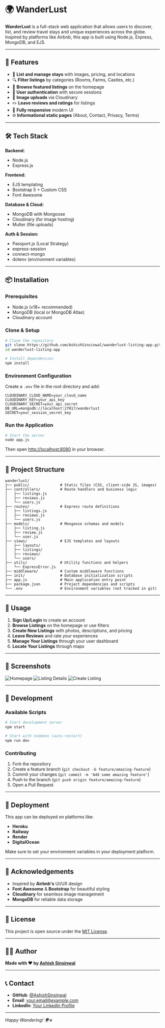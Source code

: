 # 🌍 WanderLust

**WanderLust** is a full-stack web application that allows users to discover, list, and review travel stays and unique experiences across the globe. Inspired by platforms like Airbnb, this app is built using Node.js, Express, MongoDB, and EJS.

---

## 🚀 Features

- 🏡 **List and manage stays** with images, pricing, and locations
- 🔍 **Filter listings** by categories (Rooms, Farms, Castles, etc.)
- 🧭 **Browse featured listings** on the homepage
- 📝 **User authentication** with secure sessions
- 📸 **Image uploads** via Cloudinary
- ✏️ **Leave reviews and ratings** for listings
- 📱 **Fully responsive** modern UI
- 🌐 **Informational static pages** (About, Contact, Privacy, Terms)

---

## 🛠️ Tech Stack

**Backend:**  
- Node.js  
- Express.js  

**Frontend:**  
- EJS templating  
- Bootstrap 5 + Custom CSS  
- Font Awesome  

**Database & Cloud:**  
- MongoDB with Mongoose  
- Cloudinary (for image hosting)  
- Multer (file uploads)  

**Auth & Session:**  
- Passport.js (Local Strategy)  
- express-session  
- connect-mongo  
- dotenv (environment variables)

---

## 📦 Installation

### Prerequisites

- Node.js (v18+ recommended)
- MongoDB (local or MongoDB Atlas)
- Cloudinary account

### Clone & Setup

```bash
# Clone the repository
git clone https://github.com/AshishSinsinwal/wanderlust-listing-app.git
cd wanderlust-listing-app

# Install dependencies
npm install
```

### Environment Configuration

Create a `.env` file in the root directory and add:

```env
CLOUDINARY_CLOUD_NAME=your_cloud_name
CLOUDINARY_KEY=your_api_key
CLOUDINARY_SECRET=your_api_secret
DB_URL=mongodb://localhost:27017/wanderlust
SECRET=your_session_secret_key
```

### Run the Application

```bash
# Start the server
node app.js
```

Then open [http://localhost:8080](http://localhost:8080) in your browser.

---

## 📁 Project Structure

```
wanderlust/
├── public/              # Static files (CSS, client-side JS, images)
├── controllers/         # Route handlers and business logic
│   ├── listings.js
│   ├── reviews.js
│   └── users.js
├── routes/              # Express route definitions
│   ├── listings.js
│   ├── reviews.js
│   └── users.js
├── models/              # Mongoose schemas and models
│   ├── listing.js
│   ├── review.js
│   └── user.js
├── views/               # EJS templates and layouts
│   ├── layouts/
│   ├── listings/
│   ├── reviews/
│   └── users/
├── utils/               # Utility functions and helpers
│   └── ExpressError.js
├── middleware/          # Custom middleware functions
├── init/                # Database initialization scripts
├── app.js               # Main application entry point
├── package.json         # Project dependencies and scripts
└── .env                 # Environment variables (not tracked in git)
```

---

## 🌟 Usage

1. **Sign Up/Login** to create an account
2. **Browse Listings** on the homepage or use filters
3. **Create New Listings** with photos, descriptions, and pricing
4. **Leave Reviews** and rate your experiences
5. **Manage Your Listings** through your user dashboard
6. **Locate Your Listings** through maps


---

## 📸 Screenshots

<!-- Add your screenshots here -->
![Homepage](images/wander1.png)
![Listing Details](images/wander2.png)
![Create Listing](images/wander3.png)

---

## 🔧 Development

### Available Scripts

```bash
# Start development server
npm start

# Start with nodemon (auto-restart)
npm run dev
```

### Contributing

1. Fork the repository
2. Create a feature branch (`git checkout -b feature/amazing-feature`)
3. Commit your changes (`git commit -m 'Add some amazing feature'`)
4. Push to the branch (`git push origin feature/amazing-feature`)
5. Open a Pull Request

---

## 🚀 Deployment

This app can be deployed on platforms like:
- **Heroku**
- **Railway**
- **Render**
- **DigitalOcean**

Make sure to set your environment variables in your deployment platform.

---

## 🙌 Acknowledgements

- Inspired by **Airbnb's** UI/UX design
- **Font Awesome** & **Bootstrap** for beautiful styling
- **Cloudinary** for seamless image management
- **MongoDB** for reliable data storage

---

## 📄 License

This project is open source under the [MIT License](LICENSE).

---

## 👨‍💻 Author

**Made with ❤️ by [Ashish Sinsinwal](https://github.com/AshishSinsinwal)**

---

## 📞 Contact

- **GitHub**: [@AshishSinsinwal](https://github.com/AshishSinsinwal)
- **Email**: your.email@example.com
- **LinkedIn**: [Your LinkedIn Profile](https://www.linkedin.com/in/ashish-sinsinwal-a31b48318)

---

*Happy Wandering! 🌍✈️*
